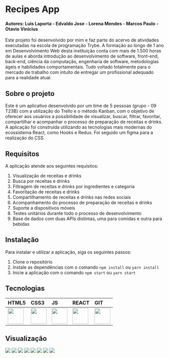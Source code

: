 <h1>Recipes App</h1>

<h4>Autores: Luis Laporta - Edvaldo Jose - Lorena Mendes - Marcos Paulo - Otavio Vinicius</h4>
  
Este projeto foi desenvolvido por mim e faz parte do acervo de atividades executadas na escola de programação Trybe. A formação ao longo de 1 ano em Desenvolvimento Web desta instituição  conta com mais de 1.500 horas de aulas e aborda introdução ao desenvolvimento de software, front-end, back-end, ciência da computação, engenharia de software, metodologias ágeis e habilidades comportamentais. Tudo voltado totalmente para o mercado de trabalho com intuito de entregar um profissional adequado para a realidade atual.

<h2>Sobre o projeto</h2>
  
Este é um aplicativo desenvolvido por um time de 5 pessoas (grupo - 09 T23B) com a utilização do Trello e o método Kanban, com o objetivo de oferecer aos usuários a possibilidade de visualizar, buscar, filtrar, favoritar, compartilhar e acompanhar o processo de preparação de receitas e drinks. A aplicação foi construída utilizando as tecnologias mais modernas do ecossistema React, como Hooks e Redux. Foi seguido um figma para a realização do CSS.

<h2>Requisitos</h2>
  
A aplicação atende aos seguintes requisitos:

1. Visualização de receitas e drinks
2. Busca por receitas e drinks
3. Filtragem de receitas e drinks por ingredientes e categoria
4. Favoritação de receitas e drinks
5. Compartilhamento de receitas e drinks nas redes sociais
6. Acompanhamento do processo de preparação de receitas e drinks
7. Suporte a dispositivos móveis
8. Testes unitários durante todo o processo de desenvolvimento
9. Base de dados com duas APIs distintas, uma para comidas e outra para bebidas
  
<h2>Instalação</h2>
  
Para instalar e utilizar a aplicação, siga os seguintes passos:

1. Clone o repositório
2. Instale as dependências com o comando <code>npm install</code> ou <code>yarn install</code>
3. Inicie a aplicação com o comando <code>npm start</code> ou <code>yarn start</code>

<h2>Tecnologias</h2>

| HTML5 | CSS3 | JS | REACT |GIT |
| :-- | :-- | :-- | :-- | :-- |
| <img src="https://cdn.jsdelivr.net/gh/devicons/devicon/icons/html5/html5-original.svg" width="50" height="50"/> | <img src="https://cdn.jsdelivr.net/gh/devicons/devicon/icons/css3/css3-original.svg" width="50" height="50" /> | <img src="https://cdn.jsdelivr.net/gh/devicons/devicon/icons/javascript/javascript-original.svg" width="50" height="50" /> | <img src="https://cdn.jsdelivr.net/gh/devicons/devicon/icons/react/react-original-wordmark.svg" width="50" height="50" />| <img src="https://cdn.jsdelivr.net/gh/devicons/devicon/icons/git/git-original.svg" width="50" height="50" /> |

<h2>Visualização</h2>

<img src="src/images/Captura de tela de 2024-02-12 13-17-44.png"/> <img src="src/images/Captura de tela de 2024-02-12 13-19-10.png"/> <img src="src/images/Captura de tela de 2024-02-12 13-19-35.png"/> <img src="src/images/Captura de tela de 2024-02-12 13-19-58.png"/> <img src="src/images/Captura de tela de 2024-02-12 13-20-17.png"/> <img src="src/images/Captura de tela de 2024-02-12 13-20-40.png"/> <img src="src/images/Captura de tela de 2024-02-12 13-21-16.png"/> <img src="src/images/Captura de tela de 2024-02-12 13-22-21.png"/>
